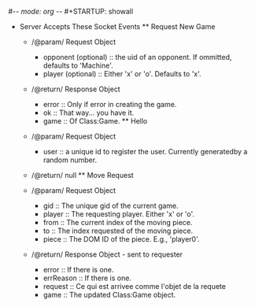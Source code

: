 #-*- mode: org -*-
#+STARTUP: showall

* Server Accepts These Socket Events
** Request New Game
   - /@param/ Request Object
     - opponent (optional) :: the uid of an opponent. If ommitted, 
	  defaults to 'Machine'.
     - player (optional) :: Either 'x' or 'o'. Defaults to 'x'.

   - /@return/ Response Object
     - error :: Only if error in creating the game.
     - ok :: That way... you have it.
     - game :: Of Class:Game.
** Hello
   + /@param/ Request Object
      - user :: a unique id to register the user. Currently 
           generatedby a random number.

   + /@return/ null
** Move Request
   + /@param/ Request Object
     - gid :: The unique gid of the current game.
     - player :: The requesting player. Either 'x' or 'o'.
     - from :: The current index of the moving piece.
     - to :: The index requested of the moving piece.
     - piece :: The DOM ID of the piece. E.g., 'player0'.

   + /@return/ Response Object - sent to requester
     - error :: If there is one.
     - errReason :: If there is one.
     - request :: Ce qui est arrivee comme l'objet de la requete
     - game :: The updated Class:Game object.

